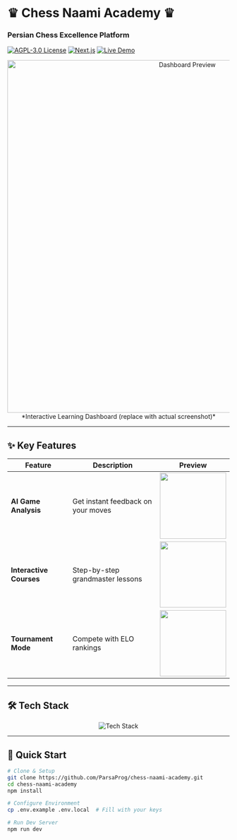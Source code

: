 # ♛ Chess Naami Academy ♛  
### **Persian Chess Excellence Platform**  

[![AGPL-3.0 License](https://img.shields.io/badge/License-AGPL_v3-blue.svg)](https://www.gnu.org/licenses/agpl-3.0) 
[![Next.js](https://img.shields.io/badge/Next.js-14-black?logo=next.js&logoColor=white)](https://nextjs.org) 
[![Live Demo](https://chessnaami.ir/_next/image?url=%2F_next%2Fstatic%2Fmedia%2Fmr-naami.e37d5607.png&w=640&q=75)](https://chessnaami.ir)  

<div align="center">
  <img src="https://placehold.co/1200x600/22272e/white?text=Chess+Naami+Academy" alt="Dashboard Preview" width="800"/>  
  *Interactive Learning Dashboard (replace with actual screenshot)*
</div>

---

## ✨ **Key Features**  

| Feature | Description | Preview |
|---------|------------|---------|
| **AI Game Analysis** | Get instant feedback on your moves | <img src="https://placehold.co/300x200/22272e/white?text=AI+Analysis" width="150"> |
| **Interactive Courses** | Step-by-step grandmaster lessons | <img src="https://placehold.co/300x200/22272e/white?text=Lessons" width="150"> |
| **Tournament Mode** | Compete with ELO rankings | <img src="https://placehold.co/300x200/22272e/white?text=Tournaments" width="150"> |

---

## 🛠️ **Tech Stack**  

<div align="center">
  <img src="https://skillicons.dev/icons?i=nextjs,ts,tailwind,nodejs,postgres,redis,docker,nginx" alt="Tech Stack" />
</div>

---

## 🚀 **Quick Start**  

```bash
# Clone & Setup
git clone https://github.com/ParsaProg/chess-naami-academy.git
cd chess-naami-academy
npm install

# Configure Environment
cp .env.example .env.local  # Fill with your keys

# Run Dev Server
npm run dev